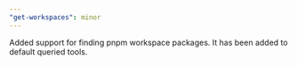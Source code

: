 ```yaml
---
"get-workspaces": minor
---
```


Added support for finding pnpm workspace packages. It has been added to default queried tools.
